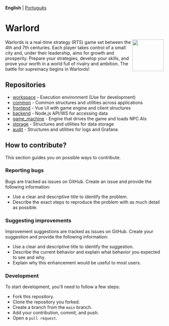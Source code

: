 __English__ | [Português](https://github.com/warlords2/.github/blob/main/profile/README_pt_BR.md)

# Warlord

<img align="right" width="100" height="100" src="https://github.com/warlords2/.github/assets/38070920/b43a92bb-15a8-40d2-8c63-9e4e58ab368a">
Warlords is a real-time strategy (RTS) game set between the 4th and 7th centuries. Each player takes control of a small city and, under their leadership, aims for growth and prosperity.
Prepare your strategies, develop your skills, and prove your worth in a world full of rivalry and ambition. The battle for supremacy begins in Warlords!

## Repositories

 + [workspace](https://github.com/warlords2/workspace) - Execution environment (Use for development)
 + [common](https://github.com/warlords2/common) -  Common structures and utilities across applications
 + [frontend](https://github.com/warlords2/frontend) - Vue UI with game engine and client structures
 + [backend](https://github.com/warlords2/backend) - Node.js API/WS for accessing data
 + [game_machine](https://github.com/warlords2/game_machine) - Engine that drives the game and loads NPC AIs
 + [storage](https://github.com/warlords2/storage) - Structures and utilities for data storage
 + [audit](https://github.com/warlords2/audit) - Structures and utilities for logs and Grafana

## How to contribute?

This section guides you on possible ways to contribute.

### Reporting bugs

Bugs are tracked as issues on GitHub. Create an issue and provide 
the following information:

- Use a clear and descriptive title to identify the problem.
- Describe the exact steps to reproduce the problem with as much detail as possible.

### Suggesting improvements

Improvement suggestions are tracked as issues on GitHub. 
Create your suggestion and provide the following information:

- Use a clear and descriptive title to identify the suggestion.
- Describe the current behavior and explain what behavior you expected to see and why.
- Explain why this enhancement would be useful to most users.

### Development

To start development, you'll need to follow a few steps:

- Fork this repository.
- Clone the repository you forked.
- Create a branch from the ``main`` branch.
- Add your contribution, commit, and push.
- Open a ``pull request``.
